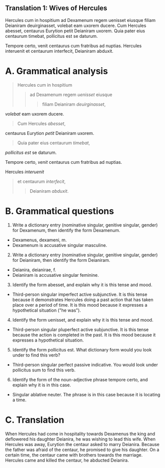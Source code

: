 ## Translation 1: Wives of Hercules
Hercules cum in hospitium ad Dexamenum regem uenisset eiusque filiam Deianiram deuirginasset, volebat eam uxorem ducere. Cum Hercules abesset, centaurus Eurytion petit Deianiram uxorem. Quia pater eius centaurum timebat, pollicitus est se daturum.

Tempore certo, venit centaurus cum fratribus ad nuptias. Hercules interuenit et centaurum interfecit, Deianiram abduxit.

# A. Grammatical analysis
> Hercules cum in hospitium 
>> ad Dexamenum regem *uenisset* eiusque
>>> filiam Deianiram *deuirginasset*,

*volebat* eam uxorem ducere.

> Cum Hercules *abesset*,

centaurus Eurytion *petit* Deianiram uxorem.

> Quia pater eius centaurum *timebat*,

*pollicitus est* se daturum.

Tempore certo, *venit* centaurus cum fratribus ad nuptias.

Hercules *interuenit*
> et centaurum *interfecit*,
>> Deianiram *abduxit*.

# B. Grammatical questions
1. Write a dictionary entry (nominative singular, genitive singular, gender) for Dexamenum, then identify the form Dexamenum.
- Dexamenus, dexameni, m.
- Dexamenum is accusative singular masculine.
2. Write a dictionary entry (nominative singular, genitive singular, gender) for Deianiram, then identify the form Deianiram.
- Deianira, deianirae, f.
- Deianiram is accusative singular feminine.
3. Identify the form abesset, and explain why it is this tense and mood.
- Third-person singular imperfect active subjunctive. It is this tense because it demonstrates Hercules doing a past action that has taken place over a period of time. It is this mood because it expresses a hypothetical situation ("he was").
4. Identify the form uenisset, and explain why it is this tense and mood.
- Third-person singular pluperfect active subjunctive. It is this tense because the action is completed in the past. It is this mood because it expresses a hypothetical situation.
5. Identify the form pollicitus est. What dictionary form would you look under to find this verb?
- Third-person singular perfect passive indicative. You would look under pollicitus sum to find this verb.
6. Identify the form of the noun-adjective phrase tempore certo, and explain why it is in this case.
- Singular ablative neuter. The phrase is in this case because it is locating a time.

# C. Translation
When Hercules had come in hospitality towards Dexamenus the king and deflowered his daughter Deianira, he was wishing to lead this wife. When Hercules was away, Eurytion the centaur asked to marry Deianira. Because the father was afraid of the centaur, he promised to give his daughter. On a certain time, the centaur came with brothers towards the marriage. Hercules came and killed the centaur, he abducted Deianira.
